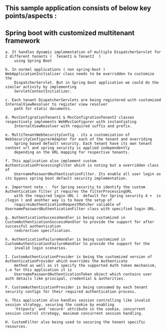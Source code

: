 This sample application consists of below key points/aspects :
--------------------------------------------------------------
Spring boot with customized multitenant framework
--------------------------------------------------
    a. It handles dynamic implementation of multiple DispatcherServlet for 2 different tenants (  Tenant1 & Tenant2  ) 
        using Spring Boot
        
    b. In normal applications ( non spring-boot ) WebApplicationInitializer class needs to be overridden to customize the
        DispatcherServlet. But in Spring boot application we could do the similar activity by implementing
        ServletContextInitializer.
        
    c. Each tenant DispatcherServlets are being registered with customized InternalViewResolver to register view resolver
        path for static documents.
        
    d. MvcConfigrationTenant1 & MvcConfigrationTenant2 classes respectively implements WebMvcConfigurer with instantiating
        InternalViewResolver with required suffix and prefix.
        
    e. MultiTenantWebSecurityConfig - its a customization of WebSecurityConfigurerAdapter for each of the tenant and overriding
        Spring based default security. Each tenant have its own tenant context url and spring security is applied independently
        depending on the URL mapping for respective tenants.
        
    f. This application also implement custom AuthenticationProcessingFilter which is noting but a overridden class of
        UsernamePasswordAuthenticationFilter. Its enable all user login as its bypass spring boot default security implementation.
        
    e. Importent note :  for Spring security to identify the custom Authentication filter it requires the filterProcessingURL
        with the required login URL (  default for Spring security 4 +  is /login ) and another way is to have the setup of
        requiresAuthenticationRequestMatcher valiable of UsernamePasswordAuthenticationFilter class with specified login URL.
        
    g. AuthenticationSuccessHandler is being customized in CustomAuthenticationSuccessHandler to provide the support for after successful authentication
        redirection specification.
        
    h. AuthenticationFailureHandler is being customized in CustomAuthenticationFailureHandler to provide the support for the
        invalid login scenarios.
        
    I. CustomAuthenticationProvider is being the customized version of AuthenticationProvider which overrides the Authenticate
        method as well as it specify the supported Auth token mechanism, i.e for this application it is
        UsernamePasswordAuthenticationToken object which contains user auth details like principal, credential & authorities.
        
    F. CustomAuthenticationProvider is being consumed by each tenant security configs for their required authentication process.
    
    G. This application also handles session controlling like invalid session strategy, securing the cookie by enabling
        'httponly' and 'secure' attribute in the cookie, concurrent session control strategy, maximum concurrent session handling.
        
    H. CustomFilter also being used to securing the tenant specific resources.



